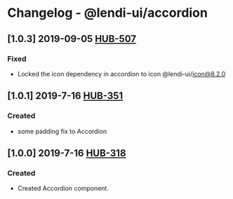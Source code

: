 # Changelog - @lendi-ui/accordion

## [1.0.3] 2019-09-05 [HUB-507](https://creditandfinance.atlassian.net/browse/HUB-507)
### Fixed
- Locked the icon dependency in accordion to icon @lendi-ui/icon@8.2.0 

## [1.0.1] 2019-7-16 [HUB-351](https://creditandfinance.atlassian.net/browse/HUB-351)
### Created
- some padding fix to Accordion

## [1.0.0] 2019-7-16 [HUB-318](https://creditandfinance.atlassian.net/browse/HUB-318)
### Created
- Created Accordion component.